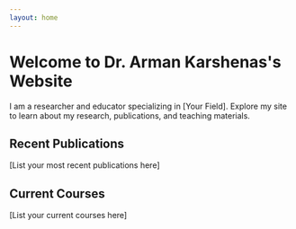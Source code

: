 ```yaml
---
layout: home
---
```


# Welcome to Dr. Arman Karshenas's Website

I am a researcher and educator specializing in [Your Field]. Explore my site to learn about my research, publications, and teaching materials.

## Recent Publications
[List your most recent publications here]

## Current Courses
[List your current courses here]
